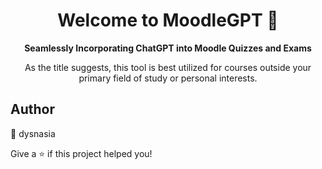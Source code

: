 <h1 align="center">Welcome to MoodleGPT 👋</h1>

<p align="center">
  <strong>Seamlessly Incorporating ChatGPT into Moodle Quizzes and Exams</strong>
</p>

<p align="center">
  As the title suggests, this tool is best utilized for courses outside your primary field of study or personal interests.
</p>

## Author

👤 dysnasia

Give a ⭐️ if this project helped you!
